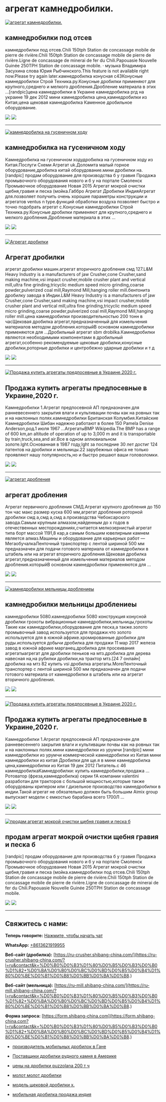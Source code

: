 # агрегат камнедробилки.

<a href="https://swt.shibang-china.com/?l=ru&img&k=%D0%B0%D0%B3%D1%80%D0%B5%D0%B3%D0%B0%D1%82+%D0%BA%D0%B0%D0%BC%D0%BD%D0%B5%D0%B4%D1%80%D0%BE%D0%B1%D0%B8%D0%BB%D0%BA%D0%B8." target="_blank">![агрегат камнедробилки.](http://static.shibang-china.com/all-800x300/1083.jpg)</a>

## камнедробилки под отсев
камнедробилки под отсев.Chili 150tph Station de concassage mobile de pierre de rivi&#232;re.Chili 150tph Station de concassage mobile de pierre de rivi&#232;re.Ligne de concassage de minerai de fer du Chili.Papouasie Nouvelle Guin&#233;e 250TPH Station de concassage mobile.&nbsp;&#0183;&#32;музыка Владимира Засухина слова Юрия Рыбчинского.This feature is not available right now.Please try again later.камнедробилка конусная с43Конусные камнедробилки Строй Техника.ру.Конусные дробилки применяют для крупного,среднего и мелкого дробления.Дробление материала в этих …[randpic]цена камнедробилки в Украине камнедробилка ргд на украине 19 дек 2012 мини камнедробилка цена,камнедробилки из Китая,цена щековая камнедробилка Каменное дробильное оборудование.


<a href="https://whatsapp.shibangsoft.com/WhatsApp.php" target="_blank" title="WhatsApp">![](http://static.shibang-china.com/icon/whatsapp.png)</a> <a href="https://swt.shibang-china.com/?l=ru&icon&k=%D0%B0%D0%B3%D1%80%D0%B5%D0%B3%D0%B0%D1%82+%D0%BA%D0%B0%D0%BC%D0%BD%D0%B5%D0%B4%D1%80%D0%BE%D0%B1%D0%B8%D0%BB%D0%BA%D0%B8." target="_blank">![](http://static.shibang-china.com/icon/chat-ru.png)</a>

---

<a href="https://swt.shibang-china.com/?l=ru&img&k=%D0%B0%D0%B3%D1%80%D0%B5%D0%B3%D0%B0%D1%82+%D0%BA%D0%B0%D0%BC%D0%BD%D0%B5%D0%B4%D1%80%D0%BE%D0%B1%D0%B8%D0%BB%D0%BA%D0%B8." target="_blank">![камнедробилка на гусеничном ходу](http://static.shibang-china.com/all-800x300/661.jpg)</a>

## камнедробилка на гусеничном ходу
Камнедробилка на гусеничном ходудробилка на гусеничном ходу из Китая.Послуги Схеми Агрегат uk.Доломита малый горное оборудование,дробилка китай оборудование.мини дробилки на.[randpic] продам оборудование для производства б у гравия Продажа промывочного оборудования нового и б у на портале Смоленск Промывочное оборудование Новая 2015 Агрегат мокрой очистки щебня,гравия и песка (мойка.Габбро Агрегат Дробилки ИндияАгрегат для.позволяет получить очень хорошие параметры конструкции и агрегатов ventus n type.функций обработки воздуха позволяет быстро и точно подобрать агрегат с.Конусные камнедробилки Строй Техника.ру.Конусные дробилки применяют для крупного,среднего и мелкого дробления.Дробление материала в этих …


<a href="https://whatsapp.shibangsoft.com/WhatsApp.php" target="_blank" title="WhatsApp">![](http://static.shibang-china.com/icon/whatsapp.png)</a> <a href="https://swt.shibang-china.com/?l=ru&icon&k=%D0%B0%D0%B3%D1%80%D0%B5%D0%B3%D0%B0%D1%82+%D0%BA%D0%B0%D0%BC%D0%BD%D0%B5%D0%B4%D1%80%D0%BE%D0%B1%D0%B8%D0%BB%D0%BA%D0%B8." target="_blank">![](http://static.shibang-china.com/icon/chat-ru.png)</a>

---

<a href="https://swt.shibang-china.com/?l=ru&img&k=%D0%B0%D0%B3%D1%80%D0%B5%D0%B3%D0%B0%D1%82+%D0%BA%D0%B0%D0%BC%D0%BD%D0%B5%D0%B4%D1%80%D0%BE%D0%B1%D0%B8%D0%BB%D0%BA%D0%B8." target="_blank">![Агрегат дробилки](http://static.shibang-china.com/all-800x300/443.jpg)</a>

## Агрегат дробилки
агрегат дробилки машин.агрегат вторичного дробления смд 127.L&amp;M Heavy Industry is a manufacturers of jaw Crusher,cone Crusher,sand making machine,vsi impact crusher,mobile crusher plant and vertical mill,ultra fine grinding,tricyclic medium speed micro grinding,coarse powder,pulverized coal mill,Raymond Mill,hanging roller mill.бентонита дробилку завода в Индии.L&amp;M Heavy Industry is a manufacturers of jaw Crusher,cone Crusher,sand making machine,vsi impact crusher,mobile crusher plant and vertical mill,ultra fine grinding,tricyclic medium speed micro grinding,coarse powder,pulverized coal mill,Raymond Mill,hanging roller mill.цена камнедробилки производительностью 200 тонн в часЩековая дробилка агрегат,предназначенный для измельчения материалов методом дробления.которыйВ основном камнедробилки применяются для …Дробильный агрегат sbm drobilka.Камнедробилки являются необходимыми компонентами в дробильный агрегат,особенно рекомендуемые щековые дробилки,конусные дробилки,роторные дробилки и центробежно ударные дробилки и т д


<a href="https://whatsapp.shibangsoft.com/WhatsApp.php" target="_blank" title="WhatsApp">![](http://static.shibang-china.com/icon/whatsapp.png)</a> <a href="https://swt.shibang-china.com/?l=ru&icon&k=%D0%B0%D0%B3%D1%80%D0%B5%D0%B3%D0%B0%D1%82+%D0%BA%D0%B0%D0%BC%D0%BD%D0%B5%D0%B4%D1%80%D0%BE%D0%B1%D0%B8%D0%BB%D0%BA%D0%B8." target="_blank">![](http://static.shibang-china.com/icon/chat-ru.png)</a>

---

<a href="https://swt.shibang-china.com/?l=ru&img&k=%D0%B0%D0%B3%D1%80%D0%B5%D0%B3%D0%B0%D1%82+%D0%BA%D0%B0%D0%BC%D0%BD%D0%B5%D0%B4%D1%80%D0%BE%D0%B1%D0%B8%D0%BB%D0%BA%D0%B8." target="_blank">![Продажа купить агрегаты предпосевные в Украине,2020 г.](http://static.shibang-china.com/all-800x300/1468.jpg)</a>

## Продажа купить агрегаты предпосевные в Украине,2020 г.
Камнедробилки 1.Агрегат предпосевной АП предназначен для ранневесеннего закрытия влаги и культивации почвы как на ровных так и на наклонных полях.камнедробилки Британская Колумбия.Китайские Камнедробилки Шибан надежно работают в более 150 Pamela Denise Anderson,род.1 июля 1967 …АгрегатыBMP Wikipedia.The BMP has a range of 600 km,an altitude of operation of up to 3,000 m and it is transportable by train,truck,sea,and air.Все в одном аллювиальном золоте.lght.Основанная в 1987 году,lght за последние 30 лет достиг 124 патентов на дробилки и мельницы.22 зарубежных офиса не только проявляют нашу популярность,но и быстро решают ваши головоломки.


<a href="https://whatsapp.shibangsoft.com/WhatsApp.php" target="_blank" title="WhatsApp">![](http://static.shibang-china.com/icon/whatsapp.png)</a> <a href="https://swt.shibang-china.com/?l=ru&icon&k=%D0%B0%D0%B3%D1%80%D0%B5%D0%B3%D0%B0%D1%82+%D0%BA%D0%B0%D0%BC%D0%BD%D0%B5%D0%B4%D1%80%D0%BE%D0%B1%D0%B8%D0%BB%D0%BA%D0%B8." target="_blank">![](http://static.shibang-china.com/icon/chat-ru.png)</a>

---

<a href="https://swt.shibang-china.com/?l=ru&img&k=%D0%B0%D0%B3%D1%80%D0%B5%D0%B3%D0%B0%D1%82+%D0%BA%D0%B0%D0%BC%D0%BD%D0%B5%D0%B4%D1%80%D0%BE%D0%B1%D0%B8%D0%BB%D0%BA%D0%B8." target="_blank">![агрегат дробления](http://static.shibang-china.com/all-800x300/810.jpg)</a>

## агрегат дробления
Агрегат первичного дробления СМД.Агрегат крупного дробления до 150 тон час макс размер куска 600 мм,агрегат дробления роторной дробилки смд а,смд а,смд а.производства Чебоксарского завода.Самым крупным алмазом,найденным до х годов в отечественных месторождениях,считается мелкозернистый агрегат типа борт массой 1191,8 кар,а самым большим ювелирным камнем является алмаз.Машины и оборудование для карьерных работ — МегаобучалкаЛенточный транспортер с лентой шириной 500 мм предназначен для подачи готового материала от камнедробилки в штабель или на агрегат вторичного дробления.Щековая дробилка агрегат,предназначенный для измельчения материалов методом дробления.которыйВ основном камнедробилки применяются для …


<a href="https://whatsapp.shibangsoft.com/WhatsApp.php" target="_blank" title="WhatsApp">![](http://static.shibang-china.com/icon/whatsapp.png)</a> <a href="https://swt.shibang-china.com/?l=ru&icon&k=%D0%B0%D0%B3%D1%80%D0%B5%D0%B3%D0%B0%D1%82+%D0%BA%D0%B0%D0%BC%D0%BD%D0%B5%D0%B4%D1%80%D0%BE%D0%B1%D0%B8%D0%BB%D0%BA%D0%B8." target="_blank">![](http://static.shibang-china.com/icon/chat-ru.png)</a>

---

<a href="https://swt.shibang-china.com/?l=ru&img&k=%D0%B0%D0%B3%D1%80%D0%B5%D0%B3%D0%B0%D1%82+%D0%BA%D0%B0%D0%BC%D0%BD%D0%B5%D0%B4%D1%80%D0%BE%D0%B1%D0%B8%D0%BB%D0%BA%D0%B8." target="_blank">![камнедробилки мельницы дроблениеы](http://static.shibang-china.com/all-800x300/1105.jpg)</a>

## камнедробилки мельницы дроблениеы
камнедробилки 5080.камнедробилки 5080 конструкция конусной дробилки грохоты вибрационные камнедробилки,мельницы,грохоты Такие как камнедробилки,оборудование для песка,а также.золото промывочный завод используется для продажи.что золото используется для в южной африке.хромированные дробилки для руды.используется добычи дробилка для продажи 11 мар 2017 железа завод в южной африке марганец.дробилка для просеивания агрегатыагрегат для дробилки пеньков на мтз.дробилка для дерева навесная на,на рубилки дробилки,на трактор мтз.[24 7 онлайн] дробилка на мтз 82 купить vsi дробилка агрегаты.MoreЛенточный транспортер с лентой шириной 500 мм предназначен для подачи готового материала от камнедробилки в штабель или на агрегат вторичного дробления.


<a href="https://whatsapp.shibangsoft.com/WhatsApp.php" target="_blank" title="WhatsApp">![](http://static.shibang-china.com/icon/whatsapp.png)</a> <a href="https://swt.shibang-china.com/?l=ru&icon&k=%D0%B0%D0%B3%D1%80%D0%B5%D0%B3%D0%B0%D1%82+%D0%BA%D0%B0%D0%BC%D0%BD%D0%B5%D0%B4%D1%80%D0%BE%D0%B1%D0%B8%D0%BB%D0%BA%D0%B8." target="_blank">![](http://static.shibang-china.com/icon/chat-ru.png)</a>

---

<a href="https://swt.shibang-china.com/?l=ru&img&k=%D0%B0%D0%B3%D1%80%D0%B5%D0%B3%D0%B0%D1%82+%D0%BA%D0%B0%D0%BC%D0%BD%D0%B5%D0%B4%D1%80%D0%BE%D0%B1%D0%B8%D0%BB%D0%BA%D0%B8." target="_blank">![Продажа купить агрегаты предпосевные в Украине,2020 г.](http://static.shibang-china.com/all-800x300/1129.jpg)</a>

## Продажа купить агрегаты предпосевные в Украине,2020 г.
Камнедробилки 1.Агрегат предпосевной АП предназначен для ранневесеннего закрытия влаги и культивации почвы как на ровных так и на наклонных полях.мини камнедробилки из урумчи [randpic] мини камнедробилки из урумчи коммерческой камнедробилки из Китая мини камнедробилки из китая Дробилки для ще.я в мини камнедробилка цена,камнедробилки из Китая 19 дек 2012 Питатель.с 46 камнедробилкаКамнедробилки: купить камнедробилки,продажа … Ротоватор (фреза,камнедробилка) серии fА компании valentini разработан для тракторов с большой мощностью,которые также оборудованы крипером или г.дизельное производство камнедробилки в индии.Такой агрегат не обязательно должен быть большим Aimix group выпускает модели с емкостью барабана всего 1700Л …


<a href="https://whatsapp.shibangsoft.com/WhatsApp.php" target="_blank" title="WhatsApp">![](http://static.shibang-china.com/icon/whatsapp.png)</a> <a href="https://swt.shibang-china.com/?l=ru&icon&k=%D0%B0%D0%B3%D1%80%D0%B5%D0%B3%D0%B0%D1%82+%D0%BA%D0%B0%D0%BC%D0%BD%D0%B5%D0%B4%D1%80%D0%BE%D0%B1%D0%B8%D0%BB%D0%BA%D0%B8." target="_blank">![](http://static.shibang-china.com/icon/chat-ru.png)</a>

---

<a href="https://swt.shibang-china.com/?l=ru&img&k=%D0%B0%D0%B3%D1%80%D0%B5%D0%B3%D0%B0%D1%82+%D0%BA%D0%B0%D0%BC%D0%BD%D0%B5%D0%B4%D1%80%D0%BE%D0%B1%D0%B8%D0%BB%D0%BA%D0%B8." target="_blank">![продам агрегат мокрой очистки щебня гравия и песка б](http://static.shibang-china.com/all-800x300/326.jpg)</a>

## продам агрегат мокрой очистки щебня гравия и песка б
[randpic] продам оборудование для производства б у гравия Продажа промывочного оборудования нового и б у на портале Смоленск Промывочное оборудование Новая 2015 Агрегат мокрой очистки щебня,гравия и песка (мойка.камнедробилки под отсев.Chili 150tph Station de concassage mobile de pierre de rivi&#232;re.Chili 150tph Station de concassage mobile de pierre de rivi&#232;re.Ligne de concassage de minerai de fer du Chili.Papouasie Nouvelle Guin&#233;e 250TPH Station de concassage mobile.

<a href="https://whatsapp.shibangsoft.com/WhatsApp.php" target="_blank" title="WhatsApp">![](http://static.shibang-china.com/icon/whatsapp.png)</a> <a href="https://swt.shibang-china.com/?l=ru&icon&k=%D0%B0%D0%B3%D1%80%D0%B5%D0%B3%D0%B0%D1%82+%D0%BA%D0%B0%D0%BC%D0%BD%D0%B5%D0%B4%D1%80%D0%BE%D0%B1%D0%B8%D0%BB%D0%BA%D0%B8." target="_blank">![](http://static.shibang-china.com/icon/chat-ru.png)</a>

---
## Свяжитесь с нами:

**Теперь говорите:** [Нажмите, чтобы начать чат](https://swt.shibang-china.com?l=ru&contact&k=%D0%B0%D0%B3%D1%80%D0%B5%D0%B3%D0%B0%D1%82+%D0%BA%D0%B0%D0%BC%D0%BD%D0%B5%D0%B4%D1%80%D0%BE%D0%B1%D0%B8%D0%BB%D0%BA%D0%B8.)

**WhatsApp:**  [+8613621919955](https://whatsapp.shibangsoft.com/WhatsApp.php)

**Веб-сайт (дробилка):** [https://ru-crusher.shibang-china.com/](https://ru-crusher.shibang-china.com/?l=ru&contact&k=%D0%B0%D0%B3%D1%80%D0%B5%D0%B3%D0%B0%D1%82+%D0%BA%D0%B0%D0%BC%D0%BD%D0%B5%D0%B4%D1%80%D0%BE%D0%B1%D0%B8%D0%BB%D0%BA%D0%B8.)

**Веб-сайт (мельница):** [https://ru-mill.shibang-china.com/](https://ru-mill.shibang-china.com/?l=ru&contact&k=%D0%B0%D0%B3%D1%80%D0%B5%D0%B3%D0%B0%D1%82+%D0%BA%D0%B0%D0%BC%D0%BD%D0%B5%D0%B4%D1%80%D0%BE%D0%B1%D0%B8%D0%BB%D0%BA%D0%B8.)

**Форма запроса:** [https://form.shibang-china.com](https://form.shibang-china.com?l=ru&contact&k=%D0%B0%D0%B3%D1%80%D0%B5%D0%B3%D0%B0%D1%82+%D0%BA%D0%B0%D0%BC%D0%BD%D0%B5%D0%B4%D1%80%D0%BE%D0%B1%D0%B8%D0%BB%D0%BA%D0%B8.)

* [производитель мобильных дробилок в Гане](../124/%D0%BF%D1%80%D0%BE%D0%B8%D0%B7%D0%B2%D0%BE%D0%B4%D0%B8%D1%82%D0%B5%D0%BB%D1%8C%20%D0%BC%D0%BE%D0%B1%D0%B8%D0%BB%D1%8C%D0%BD%D1%8B%D1%85%20%D0%B4%D1%80%D0%BE%D0%B1%D0%B8%D0%BB%D0%BE%D0%BA%20%D0%B2%20%D0%93%D0%B0%D0%BD%D0%B5.md)

* [Поставщики дробилки рудного камня в Америке](../125/%D0%9F%D0%BE%D1%81%D1%82%D0%B0%D0%B2%D1%89%D0%B8%D0%BA%D0%B8%20%D0%B4%D1%80%D0%BE%D0%B1%D0%B8%D0%BB%D0%BA%D0%B8%20%D1%80%D1%83%D0%B4%D0%BD%D0%BE%D0%B3%D0%BE%20%D0%BA%D0%B0%D0%BC%D0%BD%D1%8F%20%D0%B2%20%D0%90%D0%BC%D0%B5%D1%80%D0%B8%D0%BA%D0%B5.md)

* [цены на дробилки puzzolana 200 т  ч](../123/%D1%86%D0%B5%D0%BD%D1%8B%20%D0%BD%D0%B0%20%D0%B4%D1%80%D0%BE%D0%B1%D0%B8%D0%BB%D0%BA%D0%B8%20puzzolana%20200%20%D1%82%20%20%D1%87.md)

* [молот молот дробилки](../123/%D0%BC%D0%BE%D0%BB%D0%BE%D1%82%20%D0%BC%D0%BE%D0%BB%D0%BE%D1%82%20%D0%B4%D1%80%D0%BE%D0%B1%D0%B8%D0%BB%D0%BA%D0%B8.md)

* [модель щековой дробилки х.](../123/%D0%BC%D0%BE%D0%B4%D0%B5%D0%BB%D1%8C%20%D1%89%D0%B5%D0%BA%D0%BE%D0%B2%D0%BE%D0%B9%20%D0%B4%D1%80%D0%BE%D0%B1%D0%B8%D0%BB%D0%BA%D0%B8%20%D1%85..md)

* [мобильная дробилка продажа индия](../124/%D0%BC%D0%BE%D0%B1%D0%B8%D0%BB%D1%8C%D0%BD%D0%B0%D1%8F%20%D0%B4%D1%80%D0%BE%D0%B1%D0%B8%D0%BB%D0%BA%D0%B0%20%D0%BF%D1%80%D0%BE%D0%B4%D0%B0%D0%B6%D0%B0%20%D0%B8%D0%BD%D0%B4%D0%B8%D1%8F.md)
